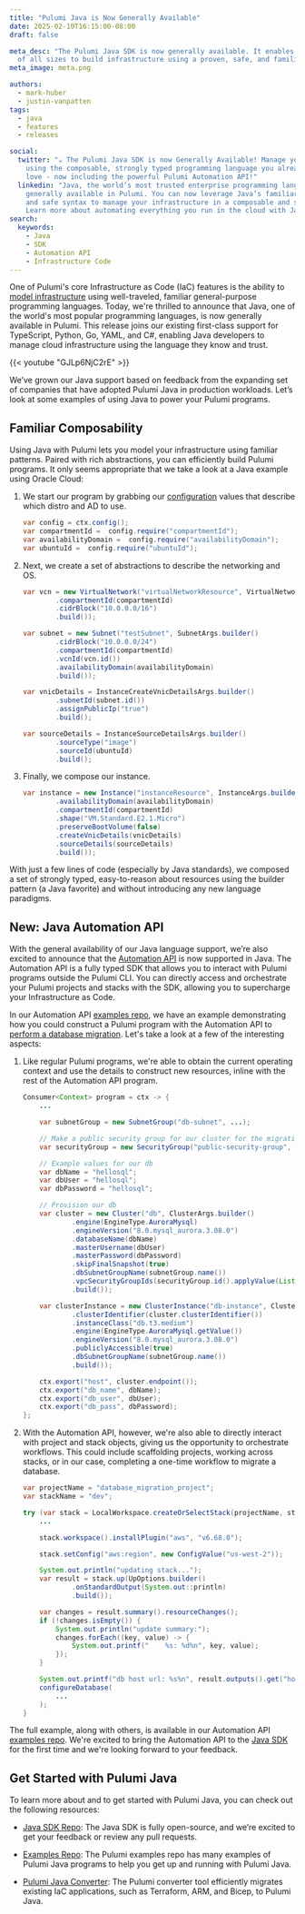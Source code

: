 ```yaml
---
title: "Pulumi Java is Now Generally Available"
date: 2025-02-10T16:15:00-08:00
draft: false

meta_desc: "The Pulumi Java SDK is now generally available. It enables organizations
  of all sizes to build infrastructure using a proven, safe, and familiar language."
meta_image: meta.png

authors:
  - mark-huber
  - justin-vanpatten
tags:
  - java
  - features
  - releases

social:
  twitter: "☕ The Pulumi Java SDK is now Generally Available! Manage your infrastructure
    using the composable, strongly typed programming language you already know and
    love - now including the powerful Pulumi Automation API!"
  linkedin: "Java, the world’s most trusted enterprise programming language, is now
    generally available in Pulumi. You can now leverage Java’s familiar, expressive,
    and safe syntax to manage your infrastructure in a composable and scalable way.\n
    Learn more about automating everything you run in the cloud with Java: [Link]"
search:
  keywords:
    - Java
    - SDK
    - Automation API
    - Infrastructure Code
---
```


One of Pulumi's core Infrastructure as Code (IaC) features is the ability to [model infrastructure](https://www.pulumi.com/docs/iac/concepts/) using well-traveled, familiar general-purpose programming languages. Today, we're thrilled to announce that Java, one of the world's most popular programming languages, is now generally available in Pulumi. This release joins our existing first-class support for TypeScript, Python, Go, YAML, and C#, enabling Java developers to manage cloud infrastructure using the language they know and trust.

<!--more-->

{{< youtube "GJLp6NjC2rE" >}}

We’ve grown our Java support based on feedback from the expanding set of companies that have adopted Pulumi Java in production workloads. Let’s look at some examples of using Java to power your Pulumi programs.

## Familiar Composability

Using Java with Pulumi lets you model your infrastructure using familiar patterns. Paired with rich abstractions, you can efficiently build Pulumi programs. It only seems appropriate that we take a look at a Java example using Oracle Cloud:

1. We start our program by grabbing our [configuration](https://www.pulumi.com/docs/iac/concepts/config/) values that describe which distro and AD to use.

    ```java
    var config = ctx.config();
    var compartmentId =  config.require("compartmentId");
    var availabilityDomain =  config.require("availabilityDomain");
    var ubuntuId =  config.require("ubuntuId");
    ```

2. Next, we create a set of abstractions to describe the networking and OS.

    ```java
    var vcn = new VirtualNetwork("virtualNetworkResource", VirtualNetworkArgs.builder()
            .compartmentId(compartmentId)
            .cidrBlock("10.0.0.0/16")
            .build());

    var subnet = new Subnet("testSubnet", SubnetArgs.builder()
            .cidrBlock("10.0.0.0/24")
            .compartmentId(compartmentId)
            .vcnId(vcn.id())
            .availabilityDomain(availabilityDomain)
            .build());

    var vnicDetails = InstanceCreateVnicDetailsArgs.builder()
            .subnetId(subnet.id())
            .assignPublicIp("true")
            .build();

    var sourceDetails = InstanceSourceDetailsArgs.builder()
            .sourceType("image")
            .sourceId(ubuntuId)
            .build();
    ```

3. Finally, we compose our instance.

    ```java
    var instance = new Instance("instanceResource", InstanceArgs.builder()
            .availabilityDomain(availabilityDomain)
            .compartmentId(compartmentId)
            .shape("VM.Standard.E2.1.Micro")
            .preserveBootVolume(false)
            .createVnicDetails(vnicDetails)
            .sourceDetails(sourceDetails)
            .build());
    ```

With just a few lines of code (especially by Java standards), we composed a set of strongly typed, easy-to-reason about resources using the builder pattern (a Java favorite) and without introducing any new language paradigms.

## New: Java Automation API

With the general availability of our Java language support, we’re also excited to announce that the [Automation API](https://www.pulumi.com/docs/iac/using-pulumi/automation-api/) is now supported in Java. The Automation API is a fully typed SDK that allows you to interact with Pulumi programs outside the Pulumi CLI. You can directly access and orchestrate your Pulumi projects and stacks with the SDK, allowing you to supercharge your Infrastructure as Code.

In our Automation API [examples repo](https://github.com/pulumi/automation-api-examples), we have an example demonstrating how you could construct a Pulumi program with the Automation API to [perform a database migration](https://github.com/pulumi/automation-api-examples/tree/main/java/databaseMigration). Let's take a look at a few of the interesting aspects:

1. Like regular Pulumi programs, we're able to obtain the current operating context and use the details to construct new resources, inline with the rest of the Automation API program.

    ```java
    Consumer<Context> program = ctx -> {
        ...

        var subnetGroup = new SubnetGroup("db-subnet", ...);

        // Make a public security group for our cluster for the migration
        var securityGroup = new SecurityGroup("public-security-group", ...);

        // Example values for our db
        var dbName = "hellosql";
        var dbUser = "hellosql";
        var dbPassword = "hellosql";

        // Provision our db
        var cluster = new Cluster("db", ClusterArgs.builder()
                .engine(EngineType.AuroraMysql)
                .engineVersion("8.0.mysql_aurora.3.08.0")
                .databaseName(dbName)
                .masterUsername(dbUser)
                .masterPassword(dbPassword)
                .skipFinalSnapshot(true)
                .dbSubnetGroupName(subnetGroup.name())
                .vpcSecurityGroupIds(securityGroup.id().applyValue(List::of))
                .build());

        var clusterInstance = new ClusterInstance("db-instance", ClusterInstanceArgs.builder()
                .clusterIdentifier(cluster.clusterIdentifier())
                .instanceClass("db.t3.medium")
                .engine(EngineType.AuroraMysql.getValue())
                .engineVersion("8.0.mysql_aurora.3.08.0")
                .publiclyAccessible(true)
                .dbSubnetGroupName(subnetGroup.name())
                .build());

        ctx.export("host", cluster.endpoint());
        ctx.export("db_name", dbName);
        ctx.export("db_user", dbUser);
        ctx.export("db_pass", dbPassword);
    };
    ```

2. With the Automation API, however, we're also able to directly interact with project and stack objects, giving us the opportunity to orchestrate workflows. This could include scaffolding
projects, working across stacks, or in our case, completing a one-time workflow to migrate a database.

    ```java
    var projectName = "database_migration_project";
    var stackName = "dev";

    try (var stack = LocalWorkspace.createOrSelectStack(projectName, stackName, program)) {
        ...

        stack.workspace().installPlugin("aws", "v6.68.0");

        stack.setConfig("aws:region", new ConfigValue("us-west-2"));

        System.out.println("updating stack...");
        var result = stack.up(UpOptions.builder()
                .onStandardOutput(System.out::println)
                .build());

        var changes = result.summary().resourceChanges();
        if (!changes.isEmpty()) {
            System.out.println("update summary:");
            changes.forEach((key, value) -> {
                System.out.printf("    %s: %d%n", key, value);
            });
        }

        System.out.printf("db host url: %s%n", result.outputs().get("host").value());
        configureDatabase(
            ...
        );
    }
    ```

The full example, along with others, is available in our Automation API [examples repo](https://github.com/pulumi/automation-api-examples/tree/main/java). We're excited to bring the Automation API to the [Java SDK](https://www.pulumi.com/docs/iac/languages-sdks/java/) for the first time and we're looking forward to your feedback.

## Get Started with Pulumi Java

To learn more about and to get started with Pulumi Java, you can check out the following resources:

* [Java SDK Repo](https://github.com/pulumi/pulumi-java): The Java SDK is fully open-source, and we’re excited to get your feedback or review any pull requests.

* [Examples Repo](https://github.com/pulumi/examples): The Pulumi examples repo has many examples of Pulumi Java programs to help you get up and running with Pulumi Java.

* [Pulumi Java Converter](https://www.pulumi.com/docs/iac/adopting-pulumi/converters/): The Pulumi converter tool efficiently migrates existing IaC applications, such as Terraform, ARM, and Bicep, to Pulumi Java.
